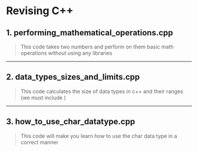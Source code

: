 # Revising C++ 
## 1. performing_mathematical_operations.cpp

> This code takes two numbers and perform on them basic math operations without using any libraries

---

## 2. data_types_sizes_and_limits.cpp

> This code calculates the size of data types in c++ and their ranges (we must include <climits>)

---

## 3. how_to_use_char_datatype.cpp

> This code will make you learn how to use the char data type in a correct manner
